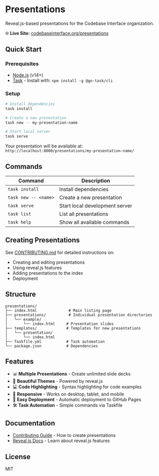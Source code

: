 # Presentations

Reveal.js-based presentations for the Codebase Interface organization.

🌐 **Live Site:** [codebaseinterface.org/presentations](https://codebaseinterface.org/presentations)

## Quick Start

### Prerequisites
- [Node.js](https://nodejs.org/) (v14+)
- [Task](https://taskfile.dev/) - Install with: `npm install -g @go-task/cli`

### Setup
```bash
# Install dependencies
task install

# Create a new presentation
task new -- my-presentation-name

# Start local server
task serve
```

Your presentation will be available at: `http://localhost:8000/presentations/my-presentation-name/`

## Commands

| Command | Description |
|---------|-------------|
| `task install` | Install dependencies |
| `task new -- <name>` | Create a new presentation |
| `task serve` | Start local development server |
| `task list` | List all presentations |
| `task help` | Show all available commands |

## Creating Presentations

See [CONTRIBUTING.md](CONTRIBUTING.md) for detailed instructions on:
- Creating and editing presentations
- Using reveal.js features
- Adding presentations to the index
- Deployment

## Structure

```
presentations/
├── index.html              # Main listing page
├── presentations/          # Individual presentation directories
│   └── example/           
│       └── index.html     # Presentation slides
├── templates/             # Templates for new presentations
│   └── presentation/
│       └── index.html
├── Taskfile.yml           # Task automation
└── package.json           # Dependencies
```

## Features

- 📊 **Multiple Presentations** - Create unlimited slide decks
- 🎨 **Beautiful Themes** - Powered by reveal.js
- 💻 **Code Highlighting** - Syntax highlighting for code examples
- 📱 **Responsive** - Works on desktop, tablet, and mobile
- 🚀 **Easy Deployment** - Automatic deployment to GitHub Pages
- 🛠️ **Task Automation** - Simple commands via Taskfile

## Documentation

- [Contributing Guide](CONTRIBUTING.md) - How to create presentations
- [Reveal.js Docs](https://revealjs.com/) - Learn about reveal.js features

## License

MIT

